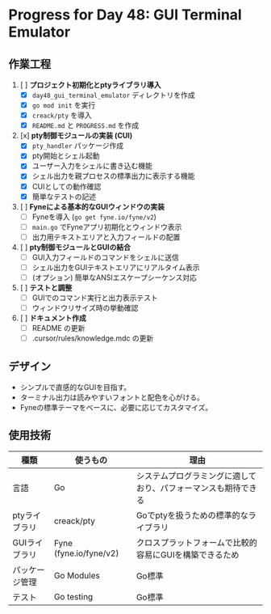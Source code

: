 # Progress for Day 48: GUI Terminal Emulator

## 作業工程

1.  [ ] **プロジェクト初期化とptyライブラリ導入**
    *   [x] `day48_gui_terminal_emulator` ディレクトリを作成
    *   [x] `go mod init` を実行
    *   [x] `creack/pty` を導入
    *   [x] `README.md` と `PROGRESS.md` を作成
2.  [x] **pty制御モジュールの実装 (CUI)**
    *   [x] `pty_handler` パッケージ作成
    *   [x] pty開始とシェル起動
    *   [x] ユーザー入力をシェルに書き込む機能
    *   [x] シェル出力を親プロセスの標準出力に表示する機能
    *   [x] CUIとしての動作確認
    *   [x] 簡単なテストの記述
3.  [ ] **Fyneによる基本的なGUIウィンドウの実装**
    *   [ ] Fyneを導入 (`go get fyne.io/fyne/v2`)
    *   [ ] `main.go` でFyneアプリ初期化とウィンドウ表示
    *   [ ] 出力用テキストエリアと入力フィールドの配置
4.  [ ] **pty制御モジュールとGUIの結合**
    *   [ ] GUI入力フィールドのコマンドをシェルに送信
    *   [ ] シェル出力をGUIテキストエリアにリアルタイム表示
    *   [ ] (オプション) 簡単なANSIエスケープシーケンス対応
5.  [ ] **テストと調整**
    *   [ ] GUIでのコマンド実行と出力表示テスト
    *   [ ] ウィンドウリサイズ時の挙動確認
6.  [ ] **ドキュメント作成**
    *   [ ] README の更新
    *   [ ] .cursor/rules/knowledge.mdc の更新

## デザイン

- シンプルで直感的なGUIを目指す。
- ターミナル出力は読みやすいフォントと配色を心がける。
- Fyneの標準テーマをベースに、必要に応じてカスタマイズ。

## 使用技術

| 種類           | 使うもの               | 理由                                                           |
| -------------- | ---------------------- | -------------------------------------------------------------- |
| 言語           | Go                     | システムプログラミングに適しており、パフォーマンスも期待できる |
| ptyライブラリ  | creack/pty             | Goでptyを扱うための標準的なライブラリ                          |
| GUIライブラリ  | Fyne (fyne.io/fyne/v2) | クロスプラットフォームで比較的容易にGUIを構築できるため        |
| パッケージ管理 | Go Modules             | Go標準                                                         |
| テスト         | Go testing             | Go標準                                                         |
